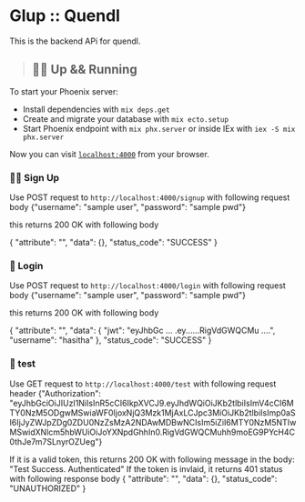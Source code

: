 # Glup :: Quendl
This is the backend APi for quendl.

> ## 🙇‍♂️ Up && Running
To start your Phoenix server:

  * Install dependencies with `mix deps.get`
  * Create and migrate your database with `mix ecto.setup`
  * Start Phoenix endpoint with `mix phx.server` or inside IEx with `iex -S mix phx.server`

Now you can visit [`localhost:4000`](http://localhost:4000) from your browser.

### 👨‍🎓 Sign Up

Use POST request to `http://localhost:4000/signup` with following request body
  {"username": "sample user", "password": "sample pwd"}

this returns 200 OK with following body

  {
    "attribute": "",
    "data": {},
    "status_code": "SUCCESS"
  }

### 🧙 Login

Use POST request to `http://localhost:4000/login` with following request body
  {"username": "sample user", "password": "sample pwd"}

this returns 200 OK with following body

  {
    "attribute": "",
    "data": {
        "jwt": "eyJhbGc ... .ey......RigVdGWQCMu ....",
        "username": "hasitha"
    },
    "status_code": "SUCCESS"
}

### 🧤 test

Use GET request to `http://localhost:4000/test` with following request header
  {"Authorization": "eyJhbGciOiJIUzI1NiIsInR5cCI6IkpXVCJ9.eyJhdWQiOiJKb2tlbiIsImV4cCI6MTY0NzM5ODgwMSwiaWF0IjoxNjQ3Mzk1MjAxLCJpc3MiOiJKb2tlbiIsImp0aSI6IjJyZWJpZDg0ZDU0NzZsMzA2NDAwMDBwNCIsIm5iZiI6MTY0NzM5NTIwMSwidXNlcm5hbWUiOiJoYXNpdGhhIn0.RigVdGWQCMuhh9moEG9PYcH4C0thJe7m7SLnyrOZUeg"}

If it is a valid token, this returns 200 OK with following message in the body: "Test Success. Authenticated"
If the token is invlaid, it returns 401 status with following response body
  {
    "attribute": "",
    "data": {},
    "status_code": "UNAUTHORIZED"
  }